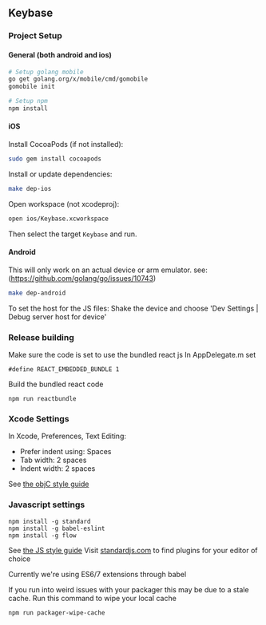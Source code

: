 ## Keybase

### Project Setup

#### General (both android and ios)

```sh
# Setup golang mobile
go get golang.org/x/mobile/cmd/gomobile
gomobile init

# Setup npm
npm install
```

#### iOS

Install CocoaPods (if not installed):

```sh
sudo gem install cocoapods
```

Install or update dependencies:

```sh
make dep-ios
```

Open workspace (not xcodeproj):

```sh
open ios/Keybase.xcworkspace
```

Then select the target `Keybase` and run.

#### Android

This will only work on an actual device or arm emulator. see: (https://github.com/golang/go/issues/10743)

```sh
make dep-android
```

To set the host for the JS files: Shake the device and choose 'Dev Settings | Debug server host for device'

### Release building

Make sure the code is set to use the bundled react js
In AppDelegate.m set


```
#define REACT_EMBEDDED_BUNDLE 1
```

Build the bundled react code
```
npm run reactbundle
```

### Xcode Settings

In Xcode, Preferences, Text Editing:

* Prefer indent using: Spaces
* Tab width: 2 spaces
* Indent width: 2 spaces

See [the objC style guide](../osx/STYLEGUIDE.md)

### Javascript settings

```
npm install -g standard
npm install -g babel-eslint
npm install -g flow
```

See [the JS style guide](standardjs.com)
Visit [standardjs.com](http://standardjs.com/#text-editor-plugins) to find plugins for your editor of choice

Currently we're using ES6/7 extensions through babel

If you run into weird issues with your packager this may be due to a stale cache. Run this command to wipe your local cache
```
npm run packager-wipe-cache
```
